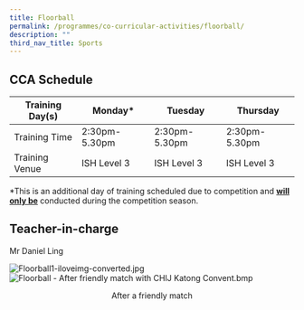 ```yaml
---
title: Floorball
permalink: /programmes/co-curricular-activities/floorball/
description: ""
third_nav_title: Sports
---
```

CCA Schedule
------------


| Training Day(s)  | Monday* | Tuesday | Thursday
| -------- | -------- | -------- |-------- |
| Training Time     | 2:30pm-5.30pm     | 2:30pm-5.30pm     | 2:30pm-5.30pm
| Training Venue | ISH Level 3 | ISH Level 3 | ISH Level 3

*This is an additional day of training scheduled due to competition and <b><u>will only be</u></b> conducted during the competition season.

Teacher-in-charge
-----------------

Mr Daniel Ling

![Floorball1-iloveimg-converted.jpg](https://stmargaretssec-moe-edu-sg-admin.cwp.sg/qql/slot/u168/Programmes/CCAs/Floorball1-iloveimg-converted.jpg)
![Floorball - After friendly match with CHIJ Katong Convent.bmp](https://stmargaretssec-moe-edu-sg-admin.cwp.sg/qql/slot/u168/Programmes/CCAs/Floorball/Floorball%20-%20After%20friendly%20match%20with%20CHIJ%20Katong%20Convent.bmp)
<p align="center">After a friendly match
